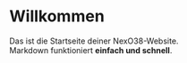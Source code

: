 # Willkommen

Das ist die Startseite deiner NexO38-Website.  
Markdown funktioniert **einfach und schnell**.
